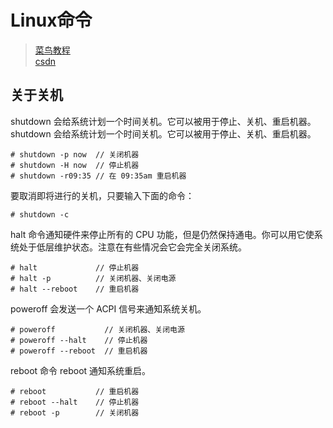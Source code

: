 # Linux命令
> [菜鸟教程](https://www.runoob.com/linux/linux-command-manual.html) \
> [csdn](https://blog.csdn.net/qq_41923771/article/details/81452529)

## 关于关机
shutdown 会给系统计划一个时间关机。它可以被用于停止、关机、重启机器。shutdown 会给系统计划一个时间关机。它可以被用于停止、关机、重启机器。
```
# shutdown -p now  // 关闭机器
# shutdown -H now  // 停止机器      
# shutdown -r09:35 // 在 09:35am 重启机器
```
要取消即将进行的关机，只要输入下面的命令：
```
# shutdown -c
```
halt 命令通知硬件来停止所有的 CPU 功能，但是仍然保持通电。你可以用它使系统处于低层维护状态。注意在有些情况会它会完全关闭系统。
```
# halt             // 停止机器
# halt -p          // 关闭机器、关闭电源
# halt --reboot    // 重启机器
```
poweroff 会发送一个 ACPI 信号来通知系统关机。
```
# poweroff           // 关闭机器、关闭电源
# poweroff --halt    // 停止机器
# poweroff --reboot  // 重启机器
```
reboot 命令 reboot 通知系统重启。
```
# reboot           // 重启机器
# reboot --halt    // 停止机器
# reboot -p        // 关闭机器
```

